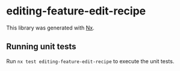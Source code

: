 # editing-feature-edit-recipe

This library was generated with [Nx](https://nx.dev).

## Running unit tests

Run `nx test editing-feature-edit-recipe` to execute the unit tests.
